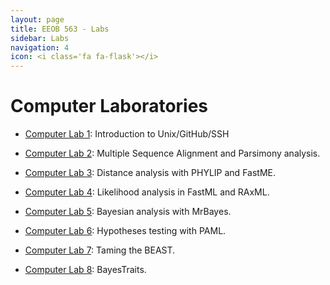 ```yaml
---
layout: page
title: EEOB 563 - Labs
sidebar: Labs
navigation: 4
icon: <i class='fa fa-flask'></i> 
---
```


# Computer Laboratories

* [Computer Lab 1](https://isu-molphyl.github.io/EEOB563-Spring2018/computer_labs/lab1): Introduction to Unix/GitHub/SSH  

* [Computer Lab 2](https://isu-molphyl.github.io/EEOB563-Spring2018/computer_labs/lab2): Multiple Sequence Alignment and Parsimony analysis.

* [Computer Lab 3](https://isu-molphyl.github.io/EEOB563-Spring2018/computer_labs/lab3): Distance analysis with PHYLIP and FastME.

* [Computer Lab 4](https://isu-molphyl.github.io/EEOB563-Spring2018/computer_labs/lab4): Likelihood analysis in FastML and RAxML.

* [Computer Lab 5](https://isu-molphyl.github.io/EEOB563-Spring2018/computer_labs/lab5): Bayesian analysis with MrBayes.

* [Computer Lab 6](https://isu-molphyl.github.io/EEOB563-Spring2018/computer_labs/lab6): Hypotheses testing with PAML.

* [Computer Lab 7](https://isu-molphyl.github.io/EEOB563-Spring2018/computer_labs/lab7): Taming the BEAST.

* [Computer Lab 8](https://isu-molphyl.github.io/EEOB563-Spring2018/computer_labs/lab8): BayesTraits.
